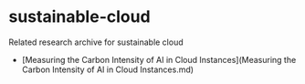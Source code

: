 # sustainable-cloud
Related research archive for sustainable cloud


- [Measuring the Carbon Intensity of AI in Cloud Instances](Measuring the Carbon Intensity of AI in Cloud Instances.md)
